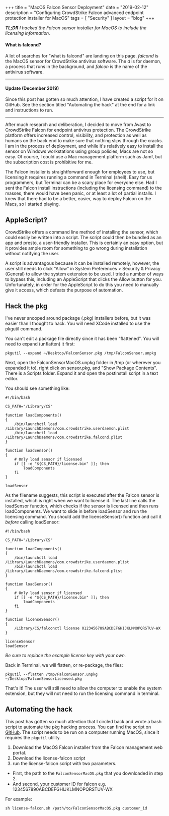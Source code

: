 +++
title = "MacOS Falcon Sensor Deployment"
date = "2019-02-12"
description = "Configuring CrowdStrike Falcon advanced endpoint protection installer for MacOS"
tags = [ "Security" ]
layout = "blog"
+++

***TL;DR*** *I hacked the Falcon sensor installer for MacOS to include the licensing information.*


#### What is falcond?

A lot of searches for "what is falcond" are landing on this page. *falcond* is the MacOS sensor for CrowdStrike antivirus software. The *d* is for daemon, a process that runs in the background, and *falcon* is the name of the antivirus software.

---

#### Update (December 2019)

Since this post has gotten so much attention, I have created a script for it on GitHub. See the section titled "Automating the hack" at the end for a link and instructions to run.

---

After much research and deliberation, I decided to move from Avast to CrowdStrike Falcon for endpoint antivirus protection. The CrowdStrike platform offers increased control, visibility, and protection as well as humans on the back end to make sure that nothing slips through the cracks. I am in the process of deployment, and while it's relatively easy to install the sensor on Windows workstations using group policies, Macs are not so easy. Of course, I could use a Mac management platform such as Jamf, but the subscription cost is prohibitive for me.

The Falcon installer is straightforward enough for employees to use, but licensing it requires running a command in Terminal (shell). Easy for us programmers, but Terminal can be a scary place for everyone else. Had I sent the Falcon install instructions (including the licensing command) to the masses, there would have been panic, or at least a lot of partial installs. I knew that there had to be a better, easier, way to deploy Falcon on the Macs, so I started playing.

## AppleScript?

CrowdStrike offers a command line method of installing the sensor, which could easily be written into a script. The script could then be bundled as an app and presto, a user-friendly installer. This is certainly an easy option, but it provides ample room for something to go wrong during installation without notifying the user.

A script is advantagous because it can be installed remotely, however, the user still needs to click "Allow" in System Preferences > Security & Privacy (General) to allow the system extension to be used. I tried a number of ways to bypass this, including an AppleScript that clicks the Allow button for you. Unfortunately, in order for the AppleScript to do this you need to manually give it access, which defeats the purpose of automation.

## Hack the pkg

I've never snooped around package (.pkg) installers before, but it was easier than I thought to hack. You will need XCode installed to use the pkgutil command.

You can't edit a package file directly since it has been "flattened". You will need to expand (unflatten) it first: 

```
pkgutil --expand ~/Desktop/FalconSensor.pkg /tmp/FalconSensor.unpkg
```

Next, open the FalconSensorMacOS.unpkg folder in /tmp (or wherever you expanded it to), right click on sensor.pkg, and "Show Package Contents". There is a Scripts folder. Expand it and open the postinstall script in a text editor.

You should see something like:

```
#!/bin/bash

CS_PATH="/Library/CS"

function loadComponents()
{
    /bin/launchctl load /Library/LaunchDaemons/com.crowdstrike.userdaemon.plist
    /bin/launchctl load /Library/LaunchDaemons/com.crowdstrike.falcond.plist
}

function loadSensor()
{
    # Only load sensor if licensed
    if [[ -e "${CS_PATH}/license.bin" ]]; then
        loadComponents
    fi
}

loadSensor
```

As the filename suggests, this script is executed after the Falcon sensor is installed, which is right when we want to license it. The last line calls the loadSensor function, which checks if the sensor is licensed and then runs loadComponents. We want to slide in before loadSensor and run the licensing command. You should add the licenseSensor() function and call it *before* calling loadSensor:

```
#!/bin/bash

CS_PATH="/Library/CS"

function loadComponents()
{
    /bin/launchctl load /Library/LaunchDaemons/com.crowdstrike.userdaemon.plist
    /bin/launchctl load /Library/LaunchDaemons/com.crowdstrike.falcond.plist
}

function loadSensor()
{
    # Only load sensor if licensed
    if [[ -e "${CS_PATH}/license.bin" ]]; then
        loadComponents
    fi
}

function licenseSensor()
{
    /Library/CS/falconctl license 0123456789ABCDEFGHIJKLMNOPQRSTUV-WX
}

licenseSensor
loadSensor

```

*Be sure to replace the example license key with your own.*

Back in Terminal, we will flatten, or re-package, the files:

```
pkgutil --flatten /tmp/FalconSensor.unpkg ~/Desktop/FalconSensorLicensed.pkg
```

That's it! The user will still need to allow the computer to enable the system extension, but they will not need to run the licensing command in terminal.

## Automating the hack

This post has gotten so much attention that I circled back and wrote a bash script to automate the pkg hacking process. You can find the script on <a href="https://github.com/kguay/falcon-license" target="blank">GitHub</a>. The script needs to be run on a computer running MacOS, since it requires the `pkgutil` utility.

1. Download the MacOS Falcon installer from the Falcon management web portal.
2. Download the license-falcon script
3. run the license-falcon script with two parameters.
  - First, the path to the `FalconSensorMacOS.pkg` that you downloaded in step 2.
  - And second, your customer ID for falcon e.g. 1234567890ABCDEFGHIJKLMNOPQRSTUV-WX

For example:
 
```
sh license-falcon.sh /path/to/FalconSensorMacOS.pkg customer_id
```